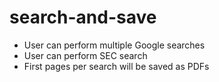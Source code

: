 # search-and-save
- User can perform multiple Google searches
- User can perform SEC search
- First pages per search will be saved as PDFs
